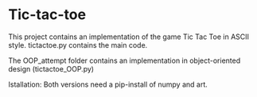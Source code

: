 # Tic-tac-toe
 
This project contains an implementation of the game Tic Tac Toe in ASCII style.
tictactoe.py contains the main code.

The OOP_attempt folder contains an implementation in object-oriented design (tictactoe_OOP.py) 

Istallation:
Both versions need a pip-install of numpy and art.